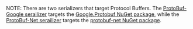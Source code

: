 NOTE: There are two serializers that target Protocol Buffers. The [ProtoBuf-Google serailizer](protobufgoogle.md) targets the [Google.Protobuf NuGet package](https://www.nuget.org/packages/Google.Protobuf), while the [ProtoBuf-Net serailizer](protobufnet.md) targets the [protobuf-net NuGet package](https://www.nuget.org/packages/protobuf-net).